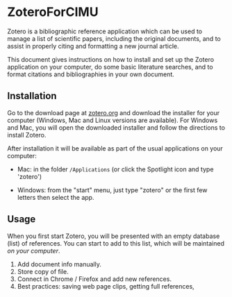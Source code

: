 # ZoteroForCIMU

Zotero is a bibliographic reference application which can be used to manage a list of scientific papers, including the original documents, and to assist in properly citing and formatting a new journal article.

This document gives instructions on how to install and set up the Zotero application on your computer, do some basic literature searches, and to format citations and bibliographies in your own document.

## Installation

Go to the download page at [zotero.org](https://www.zotero.org/download/) and download the installer for your computer (Windows, Mac and Linux versions are available). For Windows and Mac, you will open the downloaded installer and follow the directions to install Zotero.

After installation it will be available as part of the usual applications on your computer:

-   Mac: in the folder `/Applications` (or click the Spotlight icon and type 'zotero')

-   Windows: from the "start" menu, just type "zotero" or the first few letters then select the app.

## Usage

When you first start Zotero, you will be presented with an empty database (list) of references. You can start to add to this list, which will be maintained *on your computer*.

1.  Add document info manually.
2.  Store copy of file.
3.  Connect in Chrome / Firefox and add new references.
4.  Best practices: saving web page clips, getting full references,
